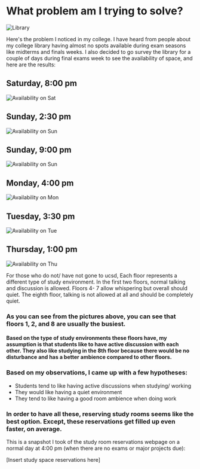 # What problem am I trying to solve?

![Library](https://lh3.googleusercontent.com/zBRSiNOpe7f7BQvrIFc9aaH4BZ6ANVtP5YwAu6gLk0dylXURc9E66OBKdbvl4zWQFzi4snW28pJ52ts6HIAjF1PJkhcn0k12sMRUKzeYthBt6A2FzjQR7xLmBLnBzqtU28A6ToNwPgYJZ_wAfm6I7KTf0F9pQ3IhFC8Dp5QxG0ilL6rWEh2raN4ezJdln1oU0QCJy2TUEOA0CsE0CzmMyx9THQgG6K8kMuszY8WxOBWD8prXyv_2fVQGGks85-5DEHmMPgDg9o8Bdiqp1L-9TU3HtJYlpq1gxWnBjt-HHm7XtjsunCp8WK6XvW8PUooqLeLUGJ8g4bdYg5PTwyixkNaw1aUAqgSg8Zp8SEB9Fi0Oz-G-xSPZkeS5vLb63X71az-wn2b1F44O-r4x_LEJV47yE23Tv-C0rVMxpJdNbtcY0NdvBS-u69jNApouJd6B6O2xht3aax2mYbSxSbu0Ggv47J_p7yn0BENrl-uOXbpINk929mEJNvHWVF9MCe5rTd6WswbxFqqcTNuvybmRqvpPMVr024Qlu1lqIkmwT5_d9TPAo0_IIHTl4_K-iJ-kW0r2y93Tx5iAQ-mLeI_sIEhqu6fvSSFzKQQy_JhyjGAXTm101SMYgyAk3YPsevXtJOwHJ_pFAXUsubuULWBQfCV-jZgySpN6Lpkqdhz1Lz6GmcqRVLnJls7Y=w1836-h1377-no)

Here's the problem I noticed in my college. I have heard from people about my college library having almost no spots available during exam seasons like midterms and finals weeks. I also decided to go survey the library for a couple of days during final exams week to see the availability of space, and here are the results:

## Saturday, 8:00 pm
![Availability on Sat](https://i.imgur.com/wgKtqSX.png)

## Sunday, 2:30 pm
![Availability on Sun](https://i.imgur.com/gKxzNbC.png)

## Sunday, 9:00 pm
![Availability on Sun](https://i.imgur.com/F71w5jj.png)

## Monday, 4:00 pm
![Availability on Mon](https://i.imgur.com/oi4w1pC.png)

## Tuesday, 3:30 pm
![Availability on Tue](https://i.imgur.com/ui20khO.png)

## Thursday, 1:00 pm
![Availability on Thu](https://i.imgur.com/oOyesJx.png)



For those who do not/ have not gone to ucsd, Each floor represents a different type of study environment. In the first two floors, normal talking and discussion is allowed. Floors 4- 7 allow whispering but overall should quiet. The eighth floor, talking is not allowed at all and should be completely quiet.

### As you can see from the pictures above, you can see that floors 1, 2, and 8 are usually the busiest. 
#### Based on the type of study environments these floors have, my assumption is that students like to have active discussion with each other. They also like studying in the 8th floor because there would be no disturbance and has a better ambience compared to other floors.

### Based on my observations, I came up with a few hypotheses: 
- Students tend to like having active discussions when studying/ working
- They would like having a quiet environment
- They tend to like having a good room ambience when doing work

### In order to have all these, reserving study rooms seems like the best option. Except, these reservations get filled up even faster, on average.

This is a snapshot I took of the study room reservations webpage on a normal day at 4:00 pm (when there are no exams or major projects due):

[Insert study space reservations here]
